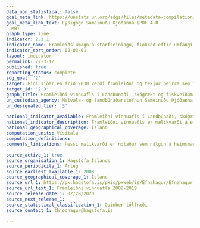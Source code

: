 ```yaml
---
data_non_statistical: false
goal_meta_link: https://unstats.un.org/sdgs/files/metadata-compilation/Metadata-Goal-2.pdf
goal_meta_link_text: Lýsigögn Sameinuðu Þjóðanna (PDF 4.0
  MB)
graph_type: line
indicator: 2.3.1
indicator_name: Framleiðslumagn á starfseiningu, flokkað eftir umfangi búskapar/hjarðmennsku/skógræktar.
indicator_sort_order: 02-03-01
layout: indicator
permalink: /2-3-1/
published: true
reporting_status: complete
sdg_goal: '2'
target: Eigi síðar en árið 2030 verði framleiðni og tekjur þeirra sem framleiða í litlu magni tvöfölduð, einkum kvenna, frumbyggja, bændafjölskyldna, hirðingja og sjómanna, til að mynda með öruggu og jöfnu aðgengi að landi, öðrum frjósömum auðlindum og aðföngum, þekkingu, fjármálaþjónustu, mörkuðum og tækifærum til virðisauka og starfa utan býla.  
target_id: '2.3'
graph_title: Framleiðni vinnuafls í Landbúnaði, skógrækt og fiskveiðum.
un_custodian_agency: Matvæla- og landbúnaðarstofnun Sameinuðu Þjóðanna (FAO)
un_designated_tier: '3'

national_indicator_available: Framleiðni vinnuafls í Landbúnaði, skógrækt og fiskveiðum.
national_indicator_description: Framleiðni vinnuafls er mælikvarði á efnahagslegan árangur mismunandi atvinnugreina og lýsir hversu skilvirknislega greinarnar nýta þær auðlindir sem aðgengilegar eru til framleiðslu afurða úr hráefnum.
national_geographical_coverage: Ísland
computation_units: Vísitala
computation_definitions:
comments_limitations: Þessi mælikvarði er notaður sem nálgun á heimsmarkmiðamælikvarða Sameinuðu Þjóðanna. Þar sem því má við komast er unnið að því að finna eða þróa íslensk gögn til að uppfylla forskrift Sameinuðu Þjóðanna. Þessi mælikvarði var fundinn í samstarfi við sérfræðinga á þessu sviði.

source_active_1: true
source_organisation_1: Hagstofa Íslands
source_periodicity_1: Árleg
source_earliest_available_1: 2008
source_geographical_coverage_1: Ísland
source_url_1: https://px.hagstofa.is/pxis/pxweb/is/Efnahagur/Efnahagur__vinnumagnogframleidni__framleidnivinnuafls/THJ11011.px
source_url_text_1: Framleiðni vinnuafls 2008-2019
source_release_date_1: 02/28/2020
source_next_release_1: 
source_statistical_classification_1: Opinber tölfræði
source_contact_1: thjodhagur@hagstofa.is

---
```


